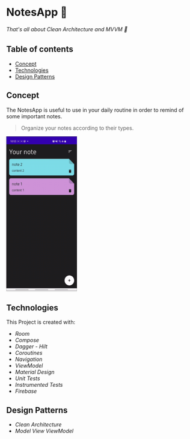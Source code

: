 # NotesApp 📎
###### That's all about Clean Architecture and MVVM 🤩
## Table of contents
* [Concept](#concept)
* [Technologies](#technologies)
* [Design Patterns](#designpatterns)

## Concept

The NotesApp is useful to use in your daily routine in order to remind of some important notes.
  
> Organize your notes according to their types.
 
<img src="https://github.com/rodrigoliveirac/NotesApp/blob/main/Screen-Recording.gif" width="188" height="412">
	
## Technologies
This Project is created with:
* *Room*
* *Compose*
* *Dagger - Hilt*
* *Coroutines*
* *Navigation*
* *ViewModel*
* *Material Design*
* *Unit Tests*
* *Instrumented Tests*
* *Firebase*

## Design Patterns
* *Clean Architecture*
* *Model View ViewModel*
